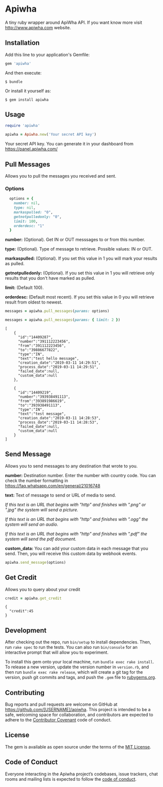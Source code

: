 # Apiwha

A tiny ruby wrapper around ApiWha API. If you want know more visit http://www.apiwha.com website.


## Installation

Add this line to your application's Gemfile:

```ruby
gem 'apiwha'
```

And then execute:

    $ bundle

Or install it yourself as:

    $ gem install apiwha

## Usage

```ruby
require 'apiwha'

apiwha = Apiwha.new('Your secret API key')

```
Your secret API key. You can generate it in your dashboard from https://panel.apiwha.com/

## Pull Messages

Allows you to pull the messages you received and sent.

### Options

```ruby
  options = {
    number: nil,
    type: nil, 
    markaspulled: "0", 
    getnotpulledonly: "0", 
    limit: 100, 
    orderdesc: "1"
  }
```

<b>number:</b>  (Optional). Get IN or OUT messsages to or from this number.

<b>type:</b> (Optional). Type of message to retrieve. Possible values: IN or OUT.

<b>markaspulled:</b>  (Optional). If you set this value in 1 you will mark your results as pulled.

<b>getnotpulledonly:</b>  (Optional). If you set this value in 1 you will retrieve only results that you don't have marked as pulled. 

<b>limit:</b>  (Default 100).

<b>orderdesc:</b>  (Default most recent). If you set this value in 0 you will retrieve result from oldest to newest.

```ruby
messages = apiwha.pull_messages(params: options)
```

``` ruby
messages = apiwha.pull_messages(params: { limit: 2 })
```

```
[
    { 
      "id":"14409287",
      "number":"391112223456",
      "from":"391112223456",
      "to":"39886677822",
      "type":"IN",
      "text":"test hello message",
      "creation_date":"2019-03-11 14:29:51",
      "process_date":"2019-03-11 14:29:51",
      "failed_date":null,
      "custom_data":null
    },
    
    { 
      "id":"14409219",
      "number":"393938491113",
      "from":"393891986619",
      "to":"393938491113",
      "type":"IN",
      "text":"test message",
      "creation_date":"2019-03-11 14:28:53",
      "process_date":"2019-03-11 14:28:53",
      "failed_date":null,
      "custom_data":null
    }
]

```


## Send Message

Allows you to send messages to any destination that wrote to you. 

<b>number:</b> Destination number. Enter the number with country code. You can check the number formatting in https://faq.whatsapp.com/en/general/21016748

<b>text:</b> Text of message to send or URL of media to send.

<i>If this text is an URL that begins with "http" and finishes with ".png" or ".jpg" the system will send a picture.</i>

<i>If this text is an URL that begins with "http" and finishes with ".ogg" the system will send an audio.</i>

<i>If this text is an URL that begins with "http" and finishes with ".pdf" the system will send the pdf document.</i>

<b>custom_data:</b> You can add your custom data in each message that you send. Then, you will receive this custom data by webhook events.


```ruby
apiwha.send_message(options)

```

## Get Credit

Allows you to query about your credit

```ruby
credit = apiwha.get_credit

```

```
{
  "credit":45
}

```

## Development

After checking out the repo, run `bin/setup` to install dependencies. Then, run `rake spec` to run the tests. You can also run `bin/console` for an interactive prompt that will allow you to experiment.

To install this gem onto your local machine, run `bundle exec rake install`. To release a new version, update the version number in `version.rb`, and then run `bundle exec rake release`, which will create a git tag for the version, push git commits and tags, and push the `.gem` file to [rubygems.org](https://rubygems.org).

## Contributing

Bug reports and pull requests are welcome on GitHub at https://github.com/[USERNAME]/apiwha. This project is intended to be a safe, welcoming space for collaboration, and contributors are expected to adhere to the [Contributor Covenant](http://contributor-covenant.org) code of conduct.

## License

The gem is available as open source under the terms of the [MIT License](https://opensource.org/licenses/MIT).

## Code of Conduct

Everyone interacting in the Apiwha project’s codebases, issue trackers, chat rooms and mailing lists is expected to follow the [code of conduct](https://github.com/[USERNAME]/apiwha/blob/master/CODE_OF_CONDUCT.md).
